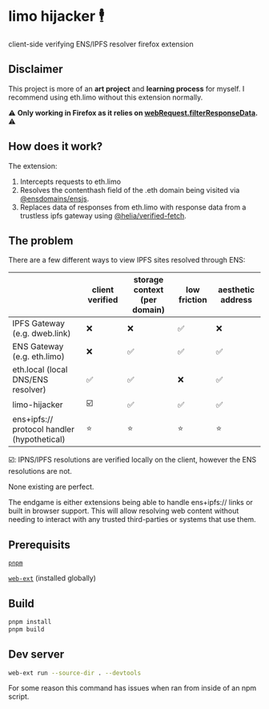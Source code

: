 # limo hijacker 🕴️

client-side verifying ENS/IPFS resolver firefox extension

## Disclaimer

This project is more of an **art project** and **learning process** for myself. I recommend using eth.limo without this extension normally.

⚠️ **Only working in Firefox as it relies on [webRequest.filterResponseData](https://developer.mozilla.org/en-US/docs/Mozilla/Add-ons/WebExtensions/API/webRequest/filterResponseData).** ⚠️

## How does it work?

The extension:
1. Intercepts requests to eth.limo
2. Resolves the contenthash field of the .eth domain being visited via [@ensdomains/ensjs](https://github.com/ensdomains/ensjs-v3).
3. Replaces data of responses from eth.limo with response data from a trustless ipfs gateway using [@helia/verified-fetch](https://github.com/ipfs/helia-verified-fetch/tree/main).

## The problem

There are a few different ways to view IPFS sites resolved through ENS:

|    | client verified | storage context (per domain) | low friction | aesthetic address |
|----|----------|----------|---|---|
| IPFS Gateway (e.g. dweb.link) |❌|❌|✅|❌|
| ENS Gateway (e.g. eth.limo) |❌|✅|✅|✅|
| eth.local (local DNS/ENS resolver) |✅|✅|❌|✅|
| limo-hijacker |☑️|✅|✅|✅| 
| ens+ipfs:// protocol handler (hypothetical) |⭐|⭐|⭐|⭐| 

☑️: IPNS/IPFS resolutions are verified locally on the client, however the ENS resolutions are not.

None existing are perfect.

The endgame is either extensions being able to handle ens+ipfs:// links or built in browser support.
This will allow resolving web content without needing to interact with any trusted third-parties or systems that use them.

## Prerequisits

[`pnpm`](https://pnpm.io/)

[`web-ext`](https://www.npmjs.com/package/web-ext) (installed globally)

## Build

```bash
pnpm install
pnpm build
```

## Dev server

```bash
web-ext run --source-dir . --devtools
```

For some reason this command has issues when ran from inside of an npm script.
